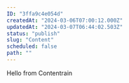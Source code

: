```yaml
---
ID: "3ffa9c4e054d"
createdAt: "2024-03-06T07:00:12.000Z"
updatedAt: "2024-03-07T06:44:02.503Z"
status: "publish"
slug: "Content"
scheduled: false
path: ""
---
```

Hello from Contentrain